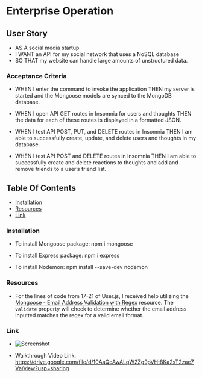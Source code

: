 # Enterprise Operation

## User Story

* AS A social media startup
* I WANT an API for my social network that uses a NoSQL database
* SO THAT my website can handle large amounts of unstructured data.

### Acceptance Criteria

* WHEN I enter the command to invoke the application THEN my server is started and the Mongoose models are synced to the MongoDB database.

* WHEN I open API GET routes in Insomnia for users and thoughts THEN the data for each of these routes is displayed in a formatted JSON.

* WHEN I test API POST, PUT, and DELETE routes in Insomnia THEN I am able to successfully create, update, and delete users and thoughts in my database.

* WHEN I test API POST and DELETE routes in Insomnia THEN I am able to successfully create and delete reactions to thoughts and add and remove friends to a user’s friend list.

## Table Of Contents
- [Installation](#installation)
- [Resources](#resources)
- [Link](#link)

### Installation

* To install Mongoose package: npm i mongoose

* To install Express package: npm i express

* To install Nodemon: npm install --save-dev nodemon

### Resources

* For the lines of code from 17-21 of User.js, I received help utilizing the [Mongoose - Email Address Validation with Regex](https://blog.bounceless.io/mastering-email-validation-in-mongoose-syntax-uniqueness-and-beyond/) resource. The `validate` property will check to determine whether the email address inputted matches the regex for a valid email format.

### Link

* ![Screenshot](<Screenshot 2024-11-06 at 8.36.53 PM.png>)

* Walkthrough Video Link: https://drive.google.com/file/d/10AaQcAwALqW2Zg9pVHt8Ka2sT2zae7Va/view?usp=sharing
